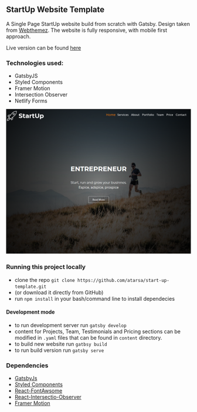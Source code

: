 ## StartUp Website Template


A Single Page StartUp website build from scratch with Gatsby.
Design taken from [Webthemez](https://webthemez.com/demo/startup-multi-purpose-responsive-html5-bootstrap-template/). 
The website is fully responsive, with mobile first approach. 

Live version can be found [here](https://startup-template.netlify.app/)

### Technologies used:
- GatsbyJS
- Styled Components
- Framer Motion
- Intersection Observer
- Netlify Forms

![Startup website template homepage screenshot](https://raw.githubusercontent.com/atarsa/start-up-template/master/Screenshot.png)


### Running this project locally
- clone the repo `git clone https://github.com/atarsa/start-up-template.git`
- (or download it directly from GitHub)
- run `npm install` in your bash/command line to install dependecies

#### Development mode
- to run development server run `gatsby develop`
- content for Projects, Team, Testimonials and Pricing sections can be modified in `.yaml` files that can be found in `content` directory.
- to build new website run `gatbsy build`
- to run build version run `gatsby serve`

### Dependencies
- [GatsbyJs](https://www.gatsbyjs.org/)
- [Styled Components](https://styled-components.com/)
- [React-FontAwsome](https://github.com/FortAwesome/react-fontawesome)
- [React-Intersectio-Observer](https://github.com/thebuilder/react-intersection-observer)
- [Framer Motion](https://www.framer.com/api/)
